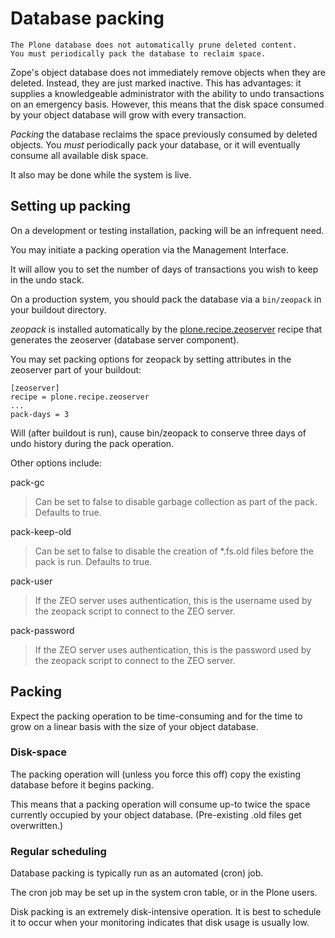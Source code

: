 # Database packing

```{admonition} Packing is a vital regular maintenance procedure
The Plone database does not automatically prune deleted content.
You must periodically pack the database to reclaim space.
```

Zope's object database does not immediately remove objects when they are deleted.
Instead, they are just marked inactive.
This has advantages: it supplies a knowledgeable administrator with the ability to undo transactions
on an emergency basis.
However, this means that the disk space consumed by your object database will grow with every transaction.

*Packing* the database reclaims the space previously consumed by deleted objects.
You *must* periodically pack your database, or it will eventually consume all available disk space.

It also may be done while the system is live.

## Setting up packing

On a development or testing installation, packing will be an infrequent need.

You may initiate a packing operation via the Management Interface.

It will allow you to set the number of days of transactions you wish to keep in the undo stack.

On a production system, you should pack the database via a `bin/zeopack` in your buildout directory.

*zeopack* is installed automatically by the [plone.recipe.zeoserver](https://pypi.python.org/pypi/plone.recipe.zeoserver/)
recipe that generates the zeoserver (database server component).

You may set packing options for zeopack by setting attributes in the zeoserver part of your buildout:

```shell
[zeoserver]
recipe = plone.recipe.zeoserver
...
pack-days = 3
```

Will (after buildout is run), cause bin/zeopack to conserve three days of undo history during the pack operation.

Other options include:

pack-gc

> Can be set to false to disable garbage collection as part of the pack.
> Defaults to true.

pack-keep-old

> Can be set to false to disable the creation of \*.fs.old files before
> the pack is run. Defaults to true.

pack-user

> If the ZEO server uses authentication, this is the username used by the
> zeopack script to connect to the ZEO server.

pack-password

> If the ZEO server uses authentication, this is the password used by the
> zeopack script to connect to the ZEO server.

## Packing

Expect the packing operation to be time-consuming and for the time to grow on a linear basis with the size of your object database.

### Disk-space

The packing operation will (unless you force this off) copy the existing database before it begins packing.

This means that a packing operation will consume up-to twice the space currently occupied by your object database.
(Pre-existing .old files get overwritten.)

### Regular scheduling

Database packing is typically run as an automated (cron) job.

The cron job may be set up in the system cron table, or in the Plone users.

Disk packing is an extremely disk-intensive operation.
It is best to schedule it to occur when your monitoring indicates that disk usage is usually low.
